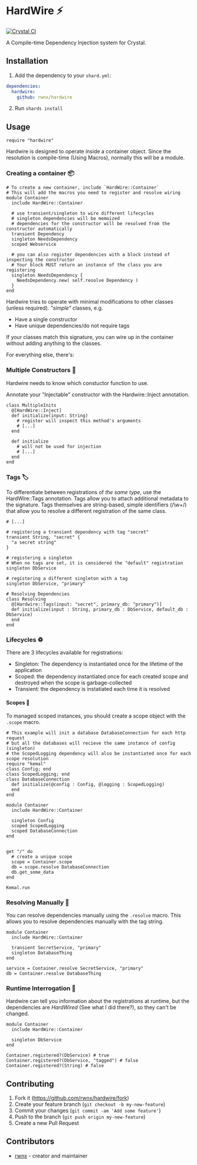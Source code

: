 # HardWire ⚡
[![Crystal CI](https://github.com/rwnx/hardwire/workflows/Crystal%20CI/badge.svg?branch=master)](https://github.com/rwnx/hardwire/actions?query=workflow%3A%22Crystal+CI%22)

A Compile-time Dependency Injection system for Crystal.

## Installation

1. Add the dependency to your `shard.yml`:

```yaml
dependencies:
  hardwire:
    github: rwnx/hardwire
```

2. Run `shards install`

## Usage

```crystal
require "hardwire"
```

Hardwire is designed to operate inside a container object.
Since the resolution is compile-time (Using Macros), normally this will be a module.

### Creating a container 📦
```crystal
# To create a new container, include `HardWire::Container`
# This will add the macros you need to register and resolve wiring
module Container
  include HardWire::Container

  # use transient/singleton to wire different lifecycles
  # singleton dependencies will be memoized
  # dependencies for the constructor will be resolved from the constructor automatically
  transient Dependency
  singleton NeedsDependency
  scoped Webservice

  # you can also register dependencies with a block instead of inspecting the constructor
  # Your block MUST return an instance of the class you are registering
  singleton NeedsDependency {
    NeedsDependency.new( self.resolve Dependency )
  }
end
```

Hardwire tries to operate with minimal modifications to other classes (unless required).
_"simple"_ classes, e.g.
  * Have a single constructor
  * Have unique dependencies/do not require tags

If your classes match this signature, you can wire up in the container without adding anything to the classes.

For everything else, there's:

### Multiple Constructors 🚧
Hardwire needs to know which constuctor function to use.

Annotate your "Injectable" constructor with the Hardwire::Inject annotation.
```crystal
class MultipleInits
  @[HardWire::Inject]
  def initialize(input: String)
    # register will inspect this method's arguments
    # [...]
  end

  def initialize
    # will not be used for injection
    # [...]
  end
end
```

### Tags 🏷
To differentiate between registrations of _the same type_, use the HardWire::Tags annotation.
Tags allow you to attach additional metadata to the signature. Tags themselves are string-based, simple identifiers (/\w+/) that allow you to resolve
a different registration of the same class.


```crystal
# [...]

# registering a transient dependency with tag "secret"
transient String, "secret" {
  "a secret string"
}

# registering a singleton
# When no tags are set, it is considered the "default" registration
singleton DbService

# registering a different singleton with a tag
singleton DbService, "primary"

# Resolving Dependencies
class Resolving
  @[Hardwire::Tags(input: "secret", primary_db: "primary")]
  def initialize(input : String, primary_db : DbService, default_db : DbService)
  end
end
```
### Lifecycles ♽
There are 3 lifecycles available for registrations:
* Singleton: The dependency is instantiated once for the lifetime of the application
* Scoped: the dependency instantiated once for each created scope and destroyed when the scope is garbage-collected
* Transient: the dependency is instatiated each time it is resolved

#### Scopes 🔭
To managed scoped instances, you should create a scope object with the `.scope` macro.

```crystal
# This example will init a database DatabaseConnection for each http request
# but all the databases will recieve the same instance of config (singleton)
# the ScopedLogging dependency will also be instantiated once for each scope resolution
require "kemal"
class Config; end
class ScopedLogging; end
class DatabaseConnection
  def initialize(@config : Config, @logging : ScopedLogging)
  end
end

module Container
  include HardWire::Container

  singleton Config
  scoped ScopedLogging
  scoped DatabaseConnection
end


get "/" do
  # create a unique scope
  scope = Container.scope
  db = scope.resolve DatabaseConnection
  db.get_some_data
end

Kemal.run

```

### Resolving Manually 🔨
You can resolve dependencies manually using the `.resolve` macro. This allows you to resolve dependencies manually with the tag string.

```crystal
module Container
  include HardWire::Container

  transient SecretService, "primary"
  singleton DatabaseThing
end

service = Container.resolve SecretService, "primary"
db = Container.resolve DatabaseThing
```

### Runtime Interrogation 👀
Hardwire can tell you information about the registrations at runtime, but the dependencies are _HardWired_ (See what I did there?), so they can't be changed.

```crystal
module Container
  include HardWire::Container

  singleton DbService
end

Container.registered?(DbService) # true
Container.registered?(DbService, "tagged") # false
Container.registered?(String) # false
```

## Contributing

1. Fork it (<https://github.com/rwnx/hardwire/fork>)
2. Create your feature branch (`git checkout -b my-new-feature`)
3. Commit your changes (`git commit -am 'Add some feature'`)
4. Push to the branch (`git push origin my-new-feature`)
5. Create a new Pull Request

## Contributors

- [rwnx](https://github.com/rwnx) - creator and maintainer
